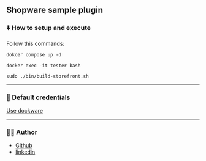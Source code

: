## Shopware sample plugin

### :arrow_down: How to setup and execute

Follow this commands:

```shell
dokcer compose up -d
```
```shell
docker exec -it tester bash
```
```shell
sudo ./bin/build-storefront.sh
```

--------------------------

### :book: Default credentials
<a href="https://docs.dockware.io/use-dockware/default-credentials" target="_blank">Use dockware</a>

--------------------------

### :man_technologist: Author

- [Github](https://github.com/imvahid)
- [linkedin](https://www.linkedin.com/in/imvahid)
